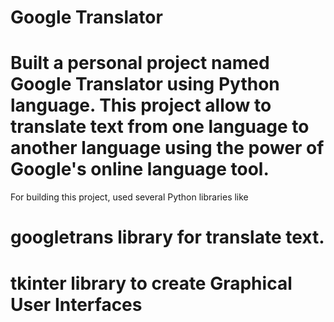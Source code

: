 # Google Translator
# Built a personal project named Google Translator using Python language. This project allow to translate text from one language to another language using the power of Google's online language tool.
For building this project, used several Python libraries like
# googletrans library for translate text.
# tkinter library to create Graphical User Interfaces
